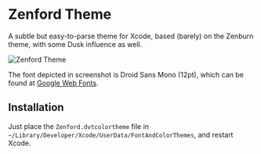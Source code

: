 # Zenford Theme

A subtle but easy-to-parse theme for Xcode, based (barely) on the Zenburn theme, with some Dusk influence as well.

![Zenford Theme](http://jbradforddillon.com/share/zenford/zenford_screenshot.png)

The font depicted in screenshot is Droid Sans Mono (12pt), which can be found at [Google Web Fonts](http://www.google.com/webfonts/specimen/Droid+Sans+Mono).

## Installation

Just place the `Zenford.dvtcolortheme` file in `~/Library/Developer/Xcode/UserData/FontAndColorThemes`, and restart Xcode.
